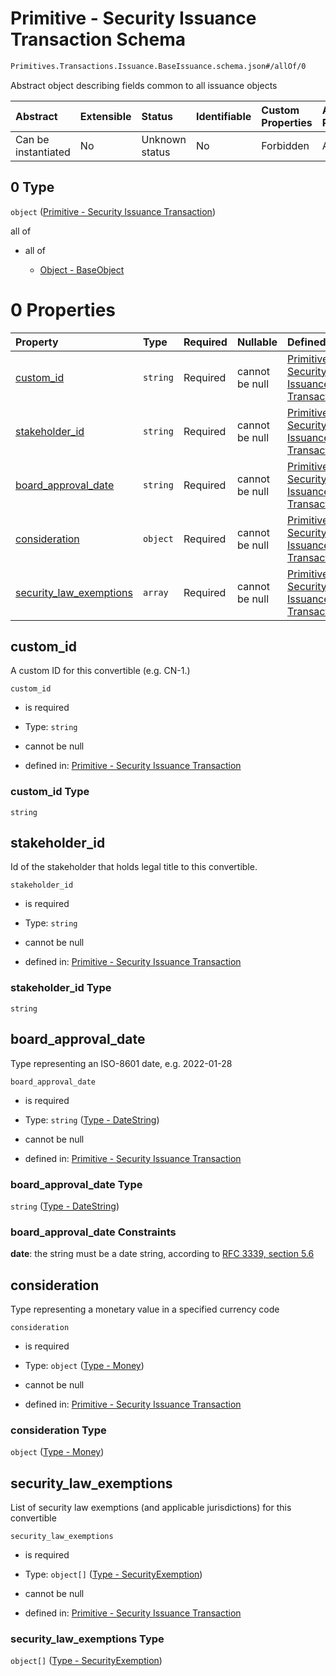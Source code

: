 # Primitive - Security Issuance Transaction Schema

```txt
Primitives.Transactions.Issuance.BaseIssuance.schema.json#/allOf/0
```

Abstract object describing fields common to all issuance objects

| Abstract            | Extensible | Status         | Identifiable | Custom Properties | Additional Properties | Access Restrictions | Defined In                                                                                                                              |
| :------------------ | :--------- | :------------- | :----------- | :---------------- | :-------------------- | :------------------ | :-------------------------------------------------------------------------------------------------------------------------------------- |
| Can be instantiated | No         | Unknown status | No           | Forbidden         | Allowed               | none                | [PlanSecurityIssuance.schema.json*](../../schema/objects/transactions/issuance/PlanSecurityIssuance.schema.json "open original schema") |

## 0 Type

`object` ([Primitive - Security Issuance Transaction](plansecurityissuance-allof-primitive---security-issuance-transaction.md))

all of

*   all of

    *   [Object - BaseObject](issuer-allof-object---baseobject.md "check type definition")

# 0 Properties

| Property                                            | Type     | Required | Nullable       | Defined by                                                                                                                                                                                                                   |
| :-------------------------------------------------- | :------- | :------- | :------------- | :--------------------------------------------------------------------------------------------------------------------------------------------------------------------------------------------------------------------------- |
| [custom_id](#custom_id)                             | `string` | Required | cannot be null | [Primitive - Security Issuance Transaction](baseissuance-properties-custom_id.md "Primitives.Transactions.Issuance.BaseIssuance.schema.json#/properties/custom_id")                                                          |
| [stakeholder_id](#stakeholder_id)                   | `string` | Required | cannot be null | [Primitive - Security Issuance Transaction](baseissuance-properties-stakeholder_id.md "Primitives.Transactions.Issuance.BaseIssuance.schema.json#/properties/stakeholder_id")                                                |
| [board_approval_date](#board_approval_date)         | `string` | Required | cannot be null | [Primitive - Security Issuance Transaction](issuer-properties-type---datestring.md "Types.DateString.schema.json#/properties/board_approval_date")                                                                           |
| [consideration](#consideration)                     | `object` | Required | cannot be null | [Primitive - Security Issuance Transaction](plansecurityissuance-properties-type---money.md "Types.Money.schema.json#/properties/consideration")                                                                             |
| [security_law_exemptions](#security_law_exemptions) | `array`  | Required | cannot be null | [Primitive - Security Issuance Transaction](baseissuance-properties-convertible---typessecurityexemptionschemajson-array.md "Primitives.Transactions.Issuance.BaseIssuance.schema.json#/properties/security_law_exemptions") |

## custom_id

A custom ID for this convertible (e.g. CN-1.)

`custom_id`

*   is required

*   Type: `string`

*   cannot be null

*   defined in: [Primitive - Security Issuance Transaction](baseissuance-properties-custom_id.md "Primitives.Transactions.Issuance.BaseIssuance.schema.json#/properties/custom_id")

### custom_id Type

`string`

## stakeholder_id

Id of the stakeholder that holds legal title to this convertible.

`stakeholder_id`

*   is required

*   Type: `string`

*   cannot be null

*   defined in: [Primitive - Security Issuance Transaction](baseissuance-properties-stakeholder_id.md "Primitives.Transactions.Issuance.BaseIssuance.schema.json#/properties/stakeholder_id")

### stakeholder_id Type

`string`

## board_approval_date

Type representing an ISO-8601 date, e.g. 2022-01-28

`board_approval_date`

*   is required

*   Type: `string` ([Type - DateString](issuer-properties-type---datestring.md))

*   cannot be null

*   defined in: [Primitive - Security Issuance Transaction](issuer-properties-type---datestring.md "Types.DateString.schema.json#/properties/board_approval_date")

### board_approval_date Type

`string` ([Type - DateString](issuer-properties-type---datestring.md))

### board_approval_date Constraints

**date**: the string must be a date string, according to [RFC 3339, section 5.6](https://tools.ietf.org/html/rfc3339 "check the specification")

## consideration

Type representing a monetary value in a specified currency code

`consideration`

*   is required

*   Type: `object` ([Type - Money](plansecurityissuance-properties-type---money.md))

*   cannot be null

*   defined in: [Primitive - Security Issuance Transaction](plansecurityissuance-properties-type---money.md "Types.Money.schema.json#/properties/consideration")

### consideration Type

`object` ([Type - Money](plansecurityissuance-properties-type---money.md))

## security_law_exemptions

List of security law exemptions (and applicable jurisdictions) for this convertible

`security_law_exemptions`

*   is required

*   Type: `object[]` ([Type - SecurityExemption](baseissuance-properties-convertible---typessecurityexemptionschemajson-array-type---securityexemption.md))

*   cannot be null

*   defined in: [Primitive - Security Issuance Transaction](baseissuance-properties-convertible---typessecurityexemptionschemajson-array.md "Primitives.Transactions.Issuance.BaseIssuance.schema.json#/properties/security_law_exemptions")

### security_law_exemptions Type

`object[]` ([Type - SecurityExemption](baseissuance-properties-convertible---typessecurityexemptionschemajson-array-type---securityexemption.md))
